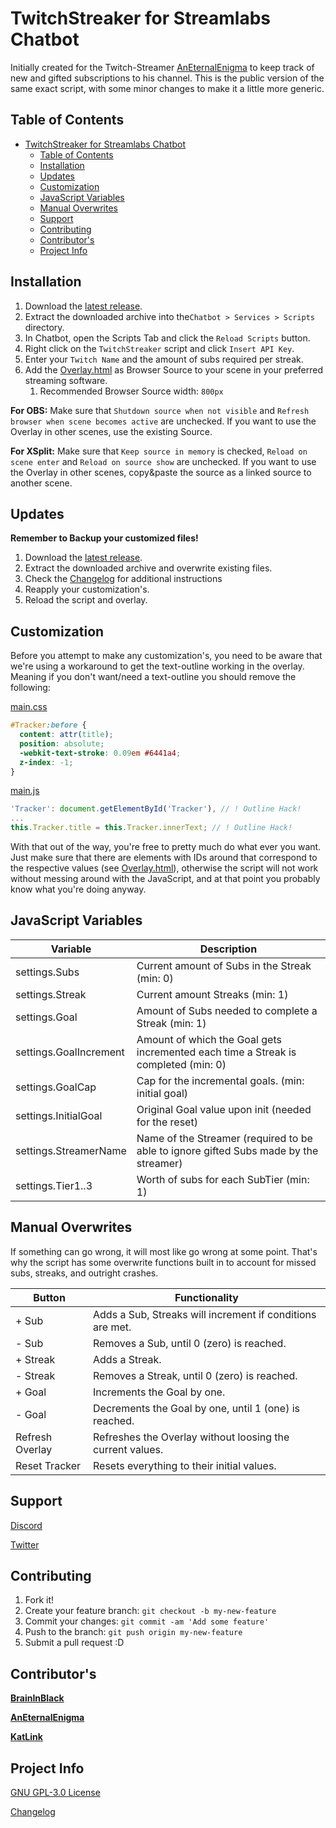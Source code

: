 # TwitchStreaker for Streamlabs Chatbot

Initially created for the Twitch-Streamer [AnEternalEnigma](http://twitch.tv/AnEternalEnigma) to keep track of new and gifted subscriptions to his channel. This is the public version of the same exact script, with some minor changes to make it a little more generic.

## Table of Contents

- [TwitchStreaker for Streamlabs Chatbot](#twitchstreaker-for-streamlabs-chatbot)
  - [Table of Contents](#table-of-contents)
  - [Installation](#installation)
  - [Updates](#updates)
  - [Customization](#customization)
  - [JavaScript Variables](#javascript-variables)
  - [Manual Overwrites](#manual-overwrites)
  - [Support](#support)
  - [Contributing](#contributing)
  - [Contributor's](#contributors)
  - [Project Info](#project-info)

## Installation

1. Download the [latest release](http://github.com/BrainInBlack/TwitchStreaker/releases/latest).
2. Extract the downloaded archive into the```Chatbot > Services > Scripts``` directory.
3. In Chatbot, open the Scripts Tab and click the ```Reload Scripts``` button.
4. Right click on the ```TwitchStreaker``` script and click ```Insert API Key```.
5. Enter your ```Twitch Name``` and the amount of subs required per streak.
6. Add the [Overlay.html](Overlay.html) as Browser Source to your scene in your preferred streaming software.
   1. Recommended Browser Source width: ```800px```

**For OBS:** Make sure that ```Shutdown source when not visible``` and ```Refresh browser when scene becomes active``` are unchecked. If you want to use the Overlay in other scenes, use the existing Source.

**For XSplit:** Make sure that ```Keep source in memory``` is checked, ```Reload on scene enter``` and ```Reload on source show``` are unchecked. If you want to use the Overlay in other scenes, copy&paste the source as a linked source to another scene.

## Updates

**Remember to Backup your customized files!**

1. Download the [latest release](http://github.com/BrainInBlack/TwitchStreaker/releases/latest).
2. Extract the downloaded archive and overwrite existing files.
3. Check the [Changelog](CHANGELOG.md) for additional instructions
4. Reapply your customization's.
5. Reload the script and overlay.

## Customization

Before you attempt to make any customization's, you need to be aware that we're using a workaround to get the text-outline working in the overlay. Meaning if you don't want/need a text-outline you should remove the following:

[main.css](Overlay/main.css)
```CSS
#Tracker:before {
  content: attr(title);
  position: absolute;
  -webkit-text-stroke: 0.09em #6441a4;
  z-index: -1;
}
```

[main.js](Overlay/main.js)
```Javascript
'Tracker': document.getElementById('Tracker'), // ! Outline Hack!
...
this.Tracker.title = this.Tracker.innerText; // ! Outline Hack!
```

With that out of the way, you're free to pretty much do what ever you want. Just make sure that there are elements with IDs around that correspond to the respective values (see [Overlay.html](Overlay.html)), otherwise the script will not work without messing around with the JavaScript, and at that point you probably know what you're doing anyway.

## JavaScript Variables

Variable | Description
---------|------------
settings.Subs | Current amount of Subs in the Streak (min: 0)
settings.Streak | Current amount Streaks (min: 1)
settings.Goal | Amount of Subs needed to complete a Streak (min: 1)
settings.GoalIncrement | Amount of which the Goal gets incremented each time a Streak is completed (min: 0)
settings.GoalCap | Cap for the incremental goals. (min: initial goal)
settings.InitialGoal | Original Goal value upon init (needed for the reset)
settings.StreamerName | Name of the Streamer (required to be able to ignore gifted Subs made by the streamer)
settings.Tier1..3 | Worth of subs for each SubTier (min: 1)

## Manual Overwrites

If something can go wrong, it will most like go wrong at some point. That's why the script has some overwrite functions built in to account for missed subs, streaks, and outright crashes.

Button | Functionality
-------|--------------
+ Sub | Adds a Sub, Streaks will increment if conditions are met.
- Sub | Removes a Sub, until 0 (zero) is reached.
+ Streak | Adds a Streak.
- Streak | Removes a Streak, until 0 (zero) is reached.
+ Goal | Increments the Goal by one.
- Goal | Decrements the Goal by one, until 1 (one) is reached.
Refresh Overlay | Refreshes the Overlay without loosing the current values.
Reset Tracker | Resets everything to their initial values.

## Support

[Discord](https://discord.gg/HWTaady)

[Twitter](http://twitter.com/BrainInBlack)

## Contributing

1. Fork it!
2. Create your feature branch: `git checkout -b my-new-feature`
3. Commit your changes: `git commit -am 'Add some feature'`
4. Push to the branch: `git push origin my-new-feature`
5. Submit a pull request :D

## Contributor's

[**BrainInBlack**](https://github.com/BrainInBlack)

[**AnEternalEnigma**](http://twitch.tv/AnEternalEnigma)

[**KatLink**](http://twitch.tv/KatLink)

## Project Info

[GNU GPL-3.0 License](LICENSE.md)

[Changelog](CHANGELOG.md)
